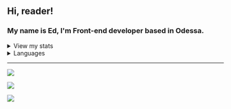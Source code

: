 ## Hi, reader! 

### My name is Ed, I'm Front-end developer based in Odessa.
<details>
  <summary>View my stats</summary>
  <img src="https://github-readme-stats.vercel.app/api?username=KramerEd&show_icons=true"/>
</details>

<details>
  <summary>Languages</summary>
  <img src="https://github-readme-stats.vercel.app/api/top-langs/?username=KramerEd&layout=compact)"/>
</details>
<hr>

 <div>
  <a href="https://t.me/kramer_eds"><img src="https://img.shields.io/badge/Telegram-blue?style=flat"/></a>
       
  <a href="mailto:kramer.ed.99@gmail.com"><img src="https://img.shields.io/badge/Email-green?style=flat"/></a>
  
  <a href="https://www.linkedin.com/in/ed-kramer-bb0811234/"><img src="https://img.shields.io/badge/LinkedIn-blue?style=flat"/></a>
 </div>

